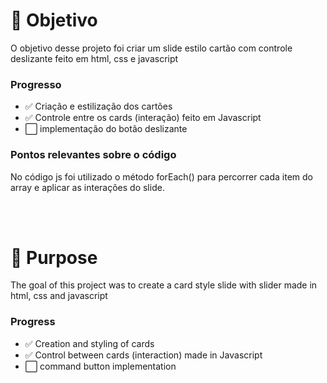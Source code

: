 <h1>🎯 Objetivo</h1>
<p> O objetivo desse projeto foi criar um slide estilo cartão com controle deslizante feito em html, css e javascript</p>
<h3>Progresso</h3>
<ul>
  <li>✅ Criação e estilização dos cartões</li>
  <li>✅ Controle entre os cards (interação) feito em Javascript</li>
  <li>⬜️ implementação do botão deslizante</li>
</ul>

<h3>Pontos relevantes sobre o código</h3>
  <p>No código js foi utilizado o método forEach() para percorrer cada item do array e aplicar as interações do slide. </p>
<br>
</br>


<h1>🎯 Purpose</h1>
<p> The goal of this project was to create a card style slide with slider made in html, css and javascript</p>
<h3>Progress</h3>
<ul>
    <li>✅ Creation and styling of cards</li>
    <li>✅ Control between cards (interaction) made in Javascript</li>
    <li>⬜️ command button implementation</li>
</ul>
<br>
